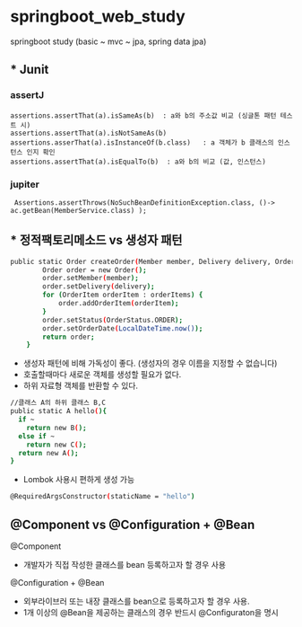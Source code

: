 # springboot_web_study
springboot study (basic ~ mvc ~ jpa, spring data jpa)  



## * Junit
### assertJ
    assertions.assertThat(a).isSameAs(b)  : a와 b의 주소값 비교 (싱글톤 패턴 테스트 시)  
    assertions.assertThat(a).isNotSameAs(b)  
    assertions.asserThat(a).isInstanceOf(b.class)   : a 객체가 b 클래스의 인스턴스 인지 확인
    assertions.assertThat(a).isEqualTo(b)  : a와 b의 비교 (값, 인스턴스)

### jupiter
     Assertions.assertThrows(NoSuchBeanDefinitionException.class, ()-> ac.getBean(MemberService.class) );





## * 정적팩토리메소드  vs 생성자 패턴
```sh
public static Order createOrder(Member member, Delivery delivery, OrderItem... orderItems){
        Order order = new Order();
        order.setMember(member);
        order.setDelivery(delivery);
        for (OrderItem orderItem : orderItems) {
            order.addOrderItem(orderItem);
        }
        order.setStatus(OrderStatus.ORDER);
        order.setOrderDate(LocalDateTime.now());
        return order;
    }
```
- 생성자 패턴에 비해 가독성이 좋다. (생성자의 경우 이름을 지정할 수 없습니다)
- 호출할때마다 새로운 객체를 생성할 필요가 없다.
- 하위 자료형 객체를 반환할 수 있다. 
  
```sh
//클래스 A의 하위 클래스 B,C 
public static A hello(){
  if ~
    return new B();
  else if ~
    return new C();
  return new A();
}
```
- Lombok 사용시 편하게 생성 가능
```sh
@RequiredArgsConstructor(staticName = "hello")
```  
## @Component vs @Configuration + @Bean  
@Component  
 - 개발자가 직접 작성한 클래스를 bean 등록하고자 할 경우 사용
     
@Configuration + @Bean  
 - 외부라이브러 또는 내장 클래스를 bean으로 등록하고자 할 경우 사용. 
 - 1개 이상의 @Bean을 제공하는 클래스의 경우 반드시 @Configuraton을 명시
